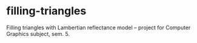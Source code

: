 # filling-triangles
Filling triangles with Lambertian reflectance model – project for Computer Graphics subject, sem. 5.
